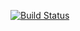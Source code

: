 [![Build Status](https://travis-ci.com/Mixmp29/test.svg?branch=master)](https://travis-ci.com/Mixmp29/test)
